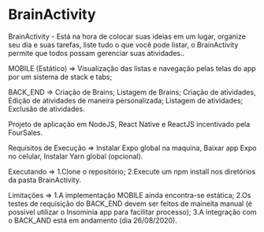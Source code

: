 # BrainActivity


BrainActivity - Está na hora de colocar suas ideias em um lugar, organize seu dia e suas tarefas, liste tudo o que você pode listar, o BrainActivity  permite que todos possam gerenciar suas atividades..


MOBILE (Estático) => Visualização das listas e navegação pelas telas do app por um sistema de stack e tabs;

BACK_END => Criação de Brains; Listagem de Brains; Criação de atividades, Edição de atividades de maneira personalizada; Listagem de atividades; Exclusão de atividades.

Projeto de aplicação em NodeJS, React Native e ReactJS incentivado pela FourSales. 

Requisitos de Execução => Instalar Expo global na maquina, Baixar app Expo no celular, Instalar Yarn global (opcional).

Executando => 1.Clone o repositório; 2.Execute um npm install nos diretórios da pasta BrainActivity.

Limitações => 1.A implementação MOBILE ainda encontra-se estática; 2.Os testes de requisição do BACK_END devem ser feitos de maineita manual (é possivel utilizar o Insominia app para facilitar processo); 3.A integração com o BACK_AND está em andamento (dia 26/08/2020).
